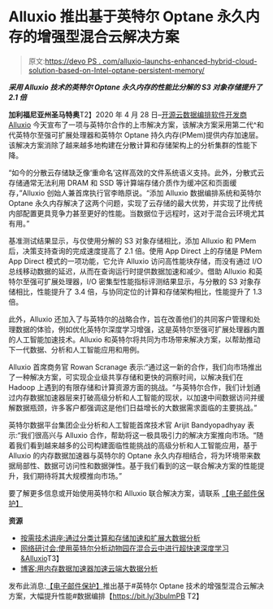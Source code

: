 # Alluxio 推出基于英特尔 Optane 永久内存的增强型混合云解决方案

> 原文:[https://devo PS . com/alluxio-launchs-enhanced-hybrid-cloud-solution-based-on-Intel-optane-persistent-memory/](https://devops.com/alluxio-launches-enhanced-hybrid-cloud-solution-based-on-intel-optane-persistent-memory/)

***采用 Alluxio 技术的英特尔 Optane 永久内存的性能比分解的 S3 对象存储提升了 2.1 倍***

**加利福尼亚州圣马特奥**T2】2020 年 4 月 28 日–[开源云数据编排软件开发商 Alluxio](https://www.alluxio.io/) 今天宣布了一项与英特尔合作的上市解决方案，该解决方案采用第二代^和代英特尔至强可扩展处理器和英特尔 Optane 持久内存(PMem)提供内存加速层。该解决方案消除了越来越多地构建在分散计算和存储架构上的分析集群的性能下降。

“如今的分散云存储缺乏像‘重命名’这样高效的文件系统语义支持。此外，分散式云存储通常无法利用 DRAM 和 SSD 等计算端存储介质作为缓冲区和页面缓存，”Alluxio 创始人兼首席执行官李皓原说。“添加 Alluxio 数据编排系统和英特尔 Optane 永久内存解决了这两个问题，实现了云存储的最大优势，并实现了比传统内部配置更具竞争力甚至更好的性能。当数据位于远程时，这对于混合云环境尤其有用。”

基准测试结果显示，与仅使用分解的 S3 对象存储相比，添加 Alluxio 和 PMem 后，决策支持查询的完成速度提高了 2.1 倍。使用 App Direct 上的存储是 PMem App Direct 模式的一项功能，它允许 Alluxio 访问高性能块存储，而没有通过 I/O 总线移动数据的延迟，从而在查询运行时提供数据加速和减少。借助 Alluxio 和英特尔至强可扩展处理器，I/O 密集型性能指标评测结果显示，与分散的 S3 对象存储相比，性能提升了 3.4 倍，与协同定位的计算和存储架构相比，性能提升了 1.3 倍。

此外，Alluxio 还加入了与英特尔的战略合作，旨在改善他们的共同客户管理和处理数据的体验，例如优化英特尔深度学习增强，这是英特尔至强可扩展处理器内置的人工智能加速技术。Alluxio 和英特尔将共同为市场带来解决方案，以帮助推动下一代数据、分析和人工智能应用和用例。

Alluxio 首席商务官 Rowan Scranage 表示:“通过这一新的合作，我们向市场推出了一种解决方案，可实现企业级共享存储和更快的洞察时间，以解决我们在 Hadoop 上遇到的有限存储和计算资源方面的挑战。“与英特尔合作，我们计划通过内存数据加速器层来打破高级分析和人工智能的现状，以加速中间数据访问并缓解数据瓶颈，许多客户都强调这是他们日益增长的大数据需求面临的主要挑战。”

英特尔数据平台集团企业分析和人工智能首席技术官 Arijit Bandyopadhyay 表示:“我们很高兴与 Alluxio 合作，帮助将这一极具吸引力的解决方案推向市场。“随着我们看到越来越多的公司构建面临性能挑战的高级分析和人工智能应用，基于 Alluxio 的内存数据加速器与英特尔的 Optane 永久内存相结合，将为环境带来数据局部性、数据可访问性和数据弹性。基于我们看到的这一联合解决方案的性能提升，我们期待将其大规模推向市场。”

要了解更多信息或开始使用英特尔和 Alluxio 联合解决方案，请联系 [【电子邮件保护】](/cdn-cgi/l/email-protection#e695878a8395a6878a8a939e8f89c885898b)

**资源**

*   [按需技术讲座:通过分类计算和存储加速和扩展大数据分析](https://www.alluxio.io/resources/videos/tech-talk-accelerate-and-scale-big-data-analytics-with-disaggregated-compute-and-storage/)
*   [网络研讨会:使用英特尔分析动物园在混合云中进行超快速深度学习&Alluxio](https://www.alluxio.io/events/ultra-fast-deep-learning-in-hybrid-cloud-using-intel-analytics-zoo-and-alluxio/)T3】
*   [博客:用内存数据加速器加速云端大数据分析](https://www.alluxio.io/blog/speeding-big-data-analytics-on-the-cloud-with-in-memory-data-accelerator/)

发布此消息:[【电子邮件保护】](/cdn-cgi/l/email-protection)推出基于#英特尔 Optane 技术的增强型混合云解决方案，大幅提升性能#数据编排【https://bit.ly/3bulmPB T2】